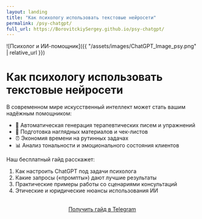 ```yaml
---
layout: landing
title: "Как психологу использовать текстовые нейросети"
permalink: /psy-chatgpt/
full_url: https://BorovitckiySergey.github.io/psy-chatgpt/
---
```


<!-- 1. Картинка (положите файл assets/images/psy-chatgpt.jpg) -->
![Психолог и ИИ-помощник]({{ "/assets/images/ChatGPT_Image_psy.png" | relative_url }})


<!-- 2. Заголовок -->
# Как психологу использовать текстовые нейросети

<!-- 3. Текст -->
В современном мире искусственный интеллект может стать вашим надёжным помощником:
- 🎯 Автоматическая генерация терапевтических писем и упражнений  
- 🧠 Подготовка наглядных материалов и чек-листов  
- ⏰ Экономия времени на рутинных задачах  
- 📊 Анализ тональности и эмоционального состояния клиентов  

Наш бесплатный гайд расскажет:
1. Как настроить ChatGPT под задачи психолога  
2. Какие запросы («промпты») дают лучшие результаты  
3. Практические примеры работы со сценариями консультаций  
4. Этические и юридические нюансы использования ИИ

<!-- 4. Кнопка -->

<div style="text-align: center; margin: 2rem 0;">
  <a href="https://t.me/borovitckiy_s_bot?start=thmsub_681dd74fd71a5139cf7c6de9"
     class="button">
    Получить гайд в Telegram
  </a>
</div>

